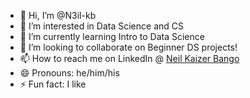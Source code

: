 - 👋 Hi, I’m @N3il-kb
- 👀 I’m interested in Data Science and CS 
- 🌱 I’m currently learning Intro to Data Science
- 💞️ I’m looking to collaborate on Beginner DS projects!
- 📫 How to reach me on LinkedIn @ [Neil Kaizer Bango](https://www.linkedin.com/in/neil-bango/)
- 😄 Pronouns: he/him/his
- ⚡ Fun fact: I like

<!---
N3il-kb/N3il-kb is a ✨ special ✨ repository because its `README.md` (this file) appears on your GitHub profile.
You can click the Preview link to take a look at your changes.
--->
